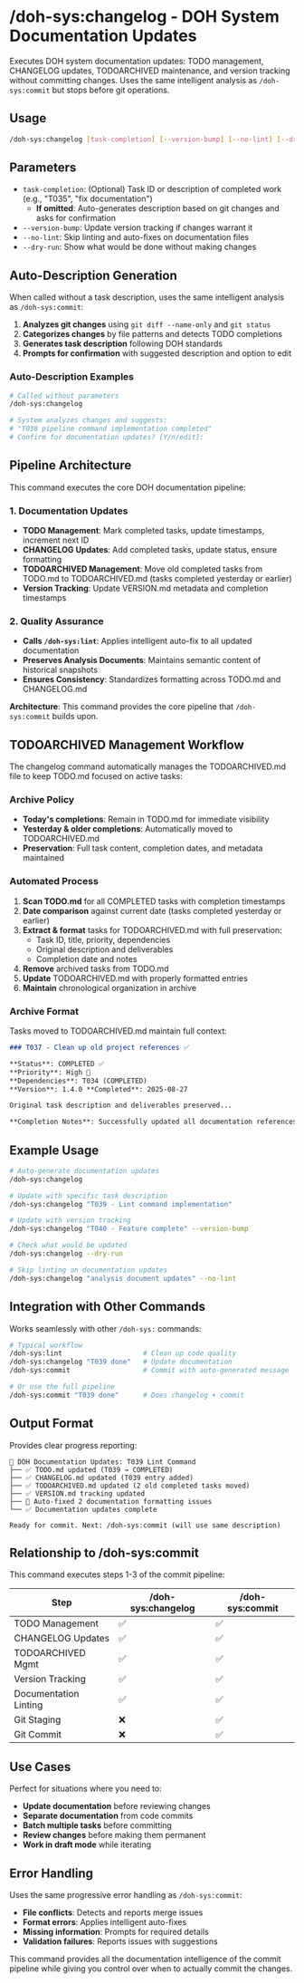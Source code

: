 # /doh-sys:changelog - DOH System Documentation Updates

Executes DOH system documentation updates: TODO management, CHANGELOG updates, TODOARCHIVED maintenance, and version
tracking without committing changes. Uses the same intelligent analysis as `/doh-sys:commit` but stops before git
operations.

## Usage

```bash
/doh-sys:changelog [task-completion] [--version-bump] [--no-lint] [--dry-run]
```

## Parameters

- `task-completion`: (Optional) Task ID or description of completed work (e.g., "T035", "fix documentation")
  - **If omitted**: Auto-generates description based on git changes and asks for confirmation
- `--version-bump`: Update version tracking if changes warrant it
- `--no-lint`: Skip linting and auto-fixes on documentation files
- `--dry-run`: Show what would be done without making changes

## Auto-Description Generation

When called without a task description, uses the same intelligent analysis as `/doh-sys:commit`:

1. **Analyzes git changes** using `git diff --name-only` and `git status`
2. **Categorizes changes** by file patterns and detects TODO completions
3. **Generates task description** following DOH standards
4. **Prompts for confirmation** with suggested description and option to edit

### Auto-Description Examples

```bash
# Called without parameters
/doh-sys:changelog

# System analyzes changes and suggests:
# "T038 pipeline command implementation completed"
# Confirm for documentation updates? [Y/n/edit]:
```

## Pipeline Architecture

This command executes the core DOH documentation pipeline:

### 1. Documentation Updates

- **TODO Management**: Mark completed tasks, update timestamps, increment next ID
- **CHANGELOG Updates**: Add completed tasks, update status, ensure formatting
- **TODOARCHIVED Management**: Move old completed tasks from TODO.md to TODOARCHIVED.md (tasks completed yesterday or earlier)
- **Version Tracking**: Update VERSION.md metadata and completion timestamps

### 2. Quality Assurance

- **Calls `/doh-sys:lint`**: Applies intelligent auto-fix to all updated documentation
- **Preserves Analysis Documents**: Maintains semantic content of historical snapshots
- **Ensures Consistency**: Standardizes formatting across TODO.md and CHANGELOG.md

**Architecture**: This command provides the core pipeline that `/doh-sys:commit` builds upon.

## TODOARCHIVED Management Workflow

The changelog command automatically manages the TODOARCHIVED.md file to keep TODO.md focused on active tasks:

### Archive Policy

- **Today's completions**: Remain in TODO.md for immediate visibility
- **Yesterday & older completions**: Automatically moved to TODOARCHIVED.md
- **Preservation**: Full task content, completion dates, and metadata maintained

### Automated Process

1. **Scan TODO.md** for all COMPLETED tasks with completion timestamps
2. **Date comparison** against current date (tasks completed yesterday or earlier)
3. **Extract & format** tasks for TODOARCHIVED.md with full preservation:
   - Task ID, title, priority, dependencies
   - Original description and deliverables  
   - Completion date and notes
4. **Remove** archived tasks from TODO.md
5. **Update** TODOARCHIVED.md with properly formatted entries
6. **Maintain** chronological organization in archive

### Archive Format

Tasks moved to TODOARCHIVED.md maintain full context:

```markdown
### T037 - Clean up old project references ✅

**Status**: COMPLETED ✅  
**Priority**: High 🚩  
**Dependencies**: T034 (COMPLETED)  
**Version**: 1.4.0 **Completed**: 2025-08-27

Original task description and deliverables preserved...

**Completion Notes**: Successfully updated all documentation references...
```

## Example Usage

```bash
# Auto-generate documentation updates
/doh-sys:changelog

# Update with specific task description
/doh-sys:changelog "T039 - Lint command implementation"

# Update with version tracking
/doh-sys:changelog "T040 - Feature complete" --version-bump

# Check what would be updated
/doh-sys:changelog --dry-run

# Skip linting on documentation updates
/doh-sys:changelog "analysis document updates" --no-lint
```

## Integration with Other Commands

Works seamlessly with other `/doh-sys:` commands:

```bash
# Typical workflow
/doh-sys:lint                    # Clean up code quality
/doh-sys:changelog "T039 done"   # Update documentation
/doh-sys:commit                  # Commit with auto-generated message

# Or use the full pipeline
/doh-sys:commit "T039 done"      # Does changelog + commit
```

## Output Format

Provides clear progress reporting:

```
📝 DOH Documentation Updates: T039 Lint Command
├── ✅ TODO.md updated (T039 → COMPLETED)
├── ✅ CHANGELOG.md updated (T039 entry added)
├── ✅ TODOARCHIVED.md updated (2 old completed tasks moved)
├── ✅ VERSION.md tracking updated
├── 🔧 Auto-fixed 2 documentation formatting issues
└── ✅ Documentation updates complete

Ready for commit. Next: /doh-sys:commit (will use same description)
```

## Relationship to /doh-sys:commit

This command executes steps 1-3 of the commit pipeline:

| Step                  | /doh-sys:changelog | /doh-sys:commit |
| --------------------- | ------------------ | --------------- |
| TODO Management       | ✅                 | ✅              |
| CHANGELOG Updates     | ✅                 | ✅              |
| TODOARCHIVED Mgmt     | ✅                 | ✅              |
| Version Tracking      | ✅                 | ✅              |
| Documentation Linting | ✅                 | ✅              |
| Git Staging           | ❌                 | ✅              |
| Git Commit            | ❌                 | ✅              |

## Use Cases

Perfect for situations where you need to:

- **Update documentation** before reviewing changes
- **Separate documentation** from code commits
- **Batch multiple tasks** before committing
- **Review changes** before making them permanent
- **Work in draft mode** while iterating

## Error Handling

Uses the same progressive error handling as `/doh-sys:commit`:

- **File conflicts**: Detects and reports merge issues
- **Format errors**: Applies intelligent auto-fixes
- **Missing information**: Prompts for required details
- **Validation failures**: Reports issues with suggestions

This command provides all the documentation intelligence of the commit pipeline while giving you control over when to
actually commit the changes.
